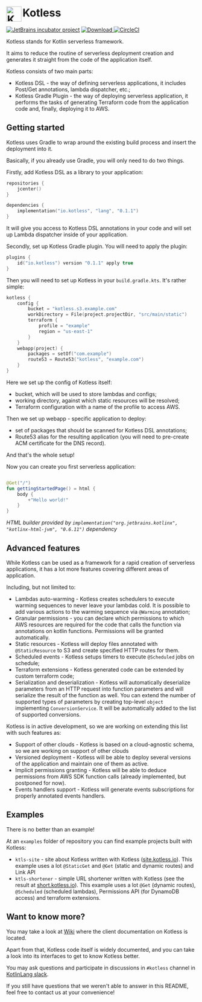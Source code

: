 <h1> <img align="left" width="40" height="40" src="https://site.kotless.io/favicon.apng" alt="Kotless Icon"> Kotless </h1>

[![JetBrains incubator project](https://jb.gg/badges/incubator-flat-square.svg)](https://confluence.jetbrains.com/display/ALL/JetBrains+on+GitHub)
[![Download](https://img.shields.io/badge/dynamic/json.svg?label=latest&query=name&style=flat-square&url=https%3A%2F%2Fapi.bintray.com%2Fpackages%2Ftanvd%2Fio.kotless%2Flang%2Fversions%2F_latest) ](https://bintray.com/tanvd/io.kotless/lang/_latestVersion)
[![CircleCI](https://img.shields.io/circleci/build/github/JetBrains/kotless.svg?style=flat-square)](https://circleci.com/gh/JetBrains/kotless)

Kotless stands for Kotlin serverless framework. 

It aims to reduce the routine of serverless deployment creation and generates it straight
from the code of the application itself. 

Kotless consists of two main parts:
* Kotless DSL - the way of defining serverless applications, it includes Post/Get annotations, lambda dispatcher, etc.;
* Kotless Gradle Plugin - the way of deploying serverless application, it performs the tasks of generating Terraform 
  code from the application code and, finally, deploying it to AWS.

## Getting started

Kotless uses Gradle to wrap around the existing build process and insert the deployment into it. 

Basically, if you already use Gradle, you will only need to do two things.

Firstly, add Kotless DSL as a library to your application:

```kotlin
repositories {
    jcenter()
}

dependencies {
    implementation("io.kotless", "lang", "0.1.1")
}
```

It will give you access to Kotless DSL annotations in your code and will set up Lambda dispatcher inside of your application.

Secondly, set up Kotless Gradle plugin. You will need to apply the plugin:

```kotlin
plugins {
    id("io.kotless") version "0.1.1" apply true
}
```

Then you will need to set up Kotless in your `build.gradle.kts`. It's rather simple:

```kotlin
kotless {
    config {
        bucket = "kotless.s3.example.com"
        workDirectory = File(project.projectDir, "src/main/static")
        terraform {
            profile = "example"
            region = "us-east-1"
        }
    }
    webapp(project) {
        packages = setOf("com.example")
        route53 = Route53("kotless", "example.com")
    }
}
```

Here we set up the config of Kotless itself:
* bucket, which will be used to store lambdas and configs;
* working directory, against which static resources will be resolved;
* Terraform configuration with a name of the profile to access AWS.

Then we set up webapp - specific application to deploy: 
* set of packages that should be scanned for Kotless DSL annotations;
* Route53 alias for the resulting application (you will need to pre-create ACM certificate for the DNS record).

And that's the whole setup!

Now you can create you first serverless application:

```kotlin

@Get("/")
fun gettingStartedPage() = html {
    body {
        +"Hello world!"
    }
}
```

*HTML builder provided by `implementation("org.jetbrains.kotlinx", "kotlinx-html-jvm", "0.6.11")` dependency*

## Advanced features

While Kotless can be used as a framework for a rapid creation of serverless
applications, it has a lot more features covering different areas of application.

Including, but not limited to:
* Lambdas auto-warming - Kotless creates schedulers to execute warming sequences to never leave your lambdas cold. 
  It is possible to add various actions to the warming sequence via `@Warming` annotation;
* Granular permissions - you can declare which permissions to which AWS resources are required for the code that
  calls the function via annotations on kotlin functions. Permissions will be granted automatically.
* Static resources - Kotless will deploy files annotated with `@StaticResource` to S3 and create specified HTTP 
  routes for them.
* Scheduled events - Kotless setups timers to execute `@Scheduled` jobs on schedule;
* Terraform extensions - Kotless generated code can be extended by custom terraform code;
* Serialization and deserialization - Kotless will automatically deserialize parameters from an HTTP request into 
  function parameters and will serialize the result of the function as well. You can extend the number of supported 
  types of parameters by creating top-level `object` implementing `ConversionService`. It will be automatically
  added to the list of supported conversions.

Kotless is in active development, so we are working on extending this list with such features as:
* Support of other clouds - Kotless is based on a cloud-agnostic schema, so we are working on support of other clouds
* Versioned deployment - Kotless will be able to deploy several versions of the application and maintain one of them
  as active.
* Implicit permissions granting - Kotless will be able to deduce permissions from AWS SDK function calls 
  (already implemented, but postponed for now).
* Events handlers support - Kotless will generate events subscriptions for properly annotated events handlers.

## Examples

There is no better than an example!

At an `examples` folder of repository you can find example projects built with Kotless:
* `ktls-site` - site about Kotless written with Kotless ([site.kotless.io](https://site.kotless.io)). 
This example uses a lot `@StaticGet` and `@Get` (static and dynamic routes) and Link API
* `ktls-shortener` - simple URL shortener written with Kotless (see the result at [short.kotless.io](https://short.kotless.io)). 
This example uses a lot `@Get` (dynamic routes), `@Scheduled` (scheduled lambdas), Permissions API (for DynamoDB access) and terraform extensions.

## Want to know more?

You may take a look at [Wiki](https://github.com/JetBrains/kotless/wiki) where the client documentation on Kotless is located.

Apart from that, Kotless code itself is widely documented, and you can take a look into its interfaces to get to know Kotless better. 

You may ask questions and participate in discussions in `#kotless` channel in [KotlinLang slack](http://slack.kotlinlang.org).

If you still have questions that we weren't able to answer in this README, feel free to contact us at your convenience!
